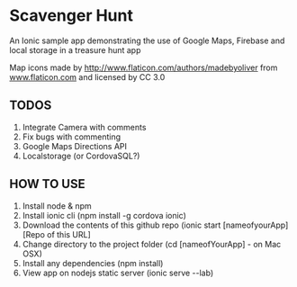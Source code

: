 # Scavenger Hunt
An Ionic sample app demonstrating the use of Google Maps, Firebase and local storage in a treasure hunt app

Map icons made by http://www.flaticon.com/authors/madebyoliver from www.flaticon.com and licensed by CC 3.0

## TODOS
1. Integrate Camera with comments
2. Fix bugs with commenting
3. Google Maps Directions API
4. Localstorage (or CordovaSQL?)

## HOW TO USE

1. Install node & npm
2. Install ionic cli (npm install -g cordova ionic)
3. Download the contents of this github repo (ionic start [nameofyourApp] [Repo of this URL]
4. Change directory to the project folder (cd [nameofYourApp] - on Mac OSX)
5. Install any dependencies (npm install)
6. View app on nodejs static server (ionic serve --lab)
